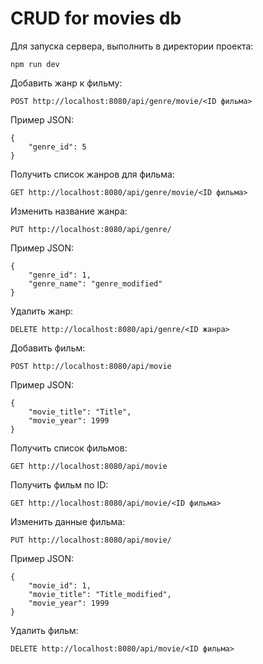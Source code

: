 
# CRUD for movies db

Для запуска сервера, выполнить в директории проекта:
```
npm run dev
```
Добавить жанр к фильму:
```
POST http://localhost:8080/api/genre/movie/<ID фильма>
```
Пример JSON:
```
{
    "genre_id": 5
}
```

Получить список жанров для фильма:
```
GET http://localhost:8080/api/genre/movie/<ID фильма>
```

Изменить название жанра:
```
PUT http://localhost:8080/api/genre/
```
Пример JSON:
```
{
    "genre_id": 1,
    "genre_name": "genre_modified"
}
```
Удалить жанр:
```
DELETE http://localhost:8080/api/genre/<ID жанра>
```
Добавить фильм:
```
POST http://localhost:8080/api/movie
```
Пример JSON:
```
{
    "movie_title": "Title",
    "movie_year": 1999
}
```
Получить список фильмов:
```
GET http://localhost:8080/api/movie
```
Получить фильм по ID:
```
GET http://localhost:8080/api/movie/<ID фильма>
```
Изменить данные фильма:
```
PUT http://localhost:8080/api/movie/
```
Пример JSON:
```
{
    "movie_id": 1,
    "movie_title": "Title_modified",
    "movie_year": 1999
}
```

Удалить фильм:
```
DELETE http://localhost:8080/api/movie/<ID фильма>
```